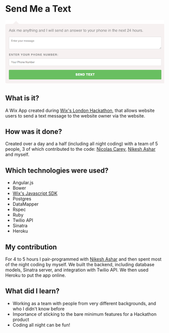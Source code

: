 Send Me a Text
===============

![screenshot](https://github.com/binaryberry/sendmeatext/blob/master/public/Screenshot.png)

## What is it?

A Wix App created during [Wix's London Hackathon], that allows website users to send a text message to the website owner via the website.

## How was it done?

Created over a day and a half (including all night coding) with a team of 5 people, 3 of which contributed to the code: [Nicolas Carey], [Nikesh Ashar] and myself. 

## Which technologies were used?

- Angular.js
- Bower
- [Wix's Javascript SDK]
- Postgres
- DataMapper
- Rspec
- Ruby
- Twilio API
- Sinatra
- Heroku

## My contribution

For 4 to 5 hours I pair-programmed with [Nikesh Ashar] and then spent most of the night coding by myself. We built the backend, including database models, Sinatra server, and integration with Twilio API. We then used Heroku to put the app online. 


## What did I learn?
- Working as a team with people from very different backgrounds, and who I didn't know before
- Importance of sticking to the bare minimum features for a Hackathon product
- Coding all night can be fun!

[Wix's London Hackathon]: http://www.wixhackathonldn.com/
[Wix's Javascript SDK]: http://dev.wix.com/docs/display/DRAF/JavaScript+SDK
[Nicolas Carey]: https://github.com/nicolascarey
[Nikesh Ashar]: https://github.com/nikeshashar